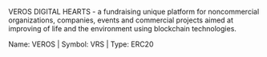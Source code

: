 VEROS DIGITAL HEARTS - a fundraising unique platform for noncommercial organizations, companies, events and commercial projects aimed at improving of life and the environment using blockchain technologies.

Name: VEROS | Symbol: VRS | Type: ERC20
